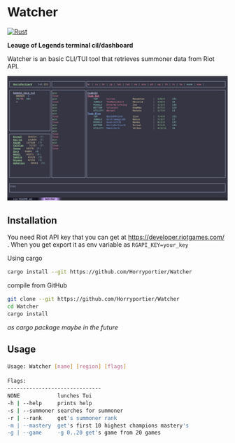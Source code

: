 # Watcher
[![Rust](https://github.com/Horryportier/Watcher/actions/workflows/rust.yml/badge.svg)](https://github.com/Horryportier/Watcher/actions/workflows/rust.yml)

**Leauge of Legends terminal cil/dashboard**

Watcher is an basic CLI/TUI tool that retrieves summoner data from Riot API.

<img src="https://raw.githubusercontent.com/Horryportier/Watcher/main/tui.png">

## Installation 

You need Riot API key that you can get at https://developer.riotgames.com/ .
When you get export it as env variable  as `RGAPI_KEY=your_key`

Using cargo 
```bash
cargo install --git https://github.com/Horryportier/Watcher
```
compile from GitHub
```bash
git clone --git https://github.com/Horryportier/Watcher
cd Watcher    
cargo install 
```
*as cargo package maybe in the future*

## Usage
``` bash
Usage: Watcher [name] [region] [flags]

Flags:
------------------------------
NONE            lunches Tui 
-h | --help     prints help
-s | --summoner searches for summoner
-r | --rank     get's summoner rank 
-m | --mastery  get's first 10 highest champions mastery's
-g | --game     -g 0..20 get's game from 20 games
```
